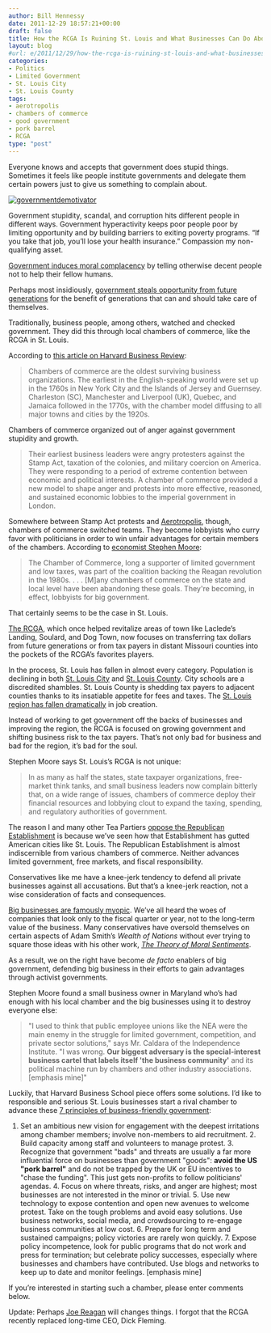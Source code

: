 ```yaml
---
author: Bill Hennessy
date: 2011-12-29 18:57:21+00:00
draft: false
title: How the RCGA Is Ruining St. Louis and What Businesses Can Do About It
layout: blog
#url: e/2011/12/29/how-the-rcga-is-ruining-st-louis-and-what-businesses-can-do-about-it/
categories:
- Politics
- Limited Government
- St. Louis City
- St. Louis County
tags:
- aerotropolis
- chambers of commerce
- good government
- pork barrel
- RCGA
type: "post"
---
```


Everyone knows and accepts that government does stupid things. Sometimes it feels like people institute governments and delegate them certain powers just to give us something to complain about.

[![governmentdemotivator](https://hennessysview.com/wp-content/uploads/2011/12/governmentdemotivator.jpg)
](https://www.despair.com/government.html)

Government stupidity, scandal, and corruption hits different people in different ways. Government hyperactivity keeps poor people poor by limiting opportunity and by building barriers to exiting poverty programs. “If you take that job, you’ll lose your health insurance.” Compassion my non-qualifying asset.

[Government induces moral complacency](https://hennessysview.com/living/how-government-growth-creates-scrooges/) by telling otherwise decent people not to help their fellow humans.

Perhaps most insidiously, [government steals opportunity from future generations](https://hennessysview.com/latest/what-scrooge-teaches-millennials/) for the benefit of generations that can and should take care of themselves. 

Traditionally, business people, among others, watched and checked government. They did this through local chambers of commerce, like the RCGA in St. Louis. 

According to [this article on Harvard Business Review](https://blogs.hbr.org/cs/2011/10/anger_as_a_binding_force_in_ch.html): 



> Chambers of commerce are the oldest surviving business organizations. The earliest in the English-speaking world were set up in the 1760s in New York City and the Islands of Jersey and Guernsey. Charleston (SC), Manchester and Liverpool (UK), Quebec, and Jamaica followed in the 1770s, with the chamber model diffusing to all major towns and cities by the 1920s.





Chambers of commerce organized out of anger against government stupidity and growth. 



> Their earliest business leaders were angry protesters against the Stamp Act, taxation of the colonies, and military coercion on America. They were responding to a period of extreme contention between economic and political interests. A chamber of commerce provided a new model to shape anger and protests into more effective, reasoned, and sustained economic lobbies to the imperial government in London.





Somewhere between Stamp Act protests and [Aerotropolis](https://hennessysview.com/jefferson-city-2/who-else-wants-to-know-about-aerotropolis/), though, chambers of commerce switched teams. They become lobbyists who curry favor with politicians in order to win unfair advantages for certain members of the chambers. According to [economist Stephen Moore](https://www.ocpathink.org/articles/1176):



> The Chamber of Commerce, long a supporter of limited government and low taxes, was part of the coalition backing the Reagan revolution in the 1980s. . . . [M]any chambers of commerce on the state and local level have been abandoning these goals. They're becoming, in effect, lobbyists for big government.





That certainly seems to be the case in St. Louis. 

[The RCGA](https://hennessysview.com/jefferson-city-2/whos-selling-st-louis/), which once helped revitalize areas of town like Laclede’s Landing, Soulard, and Dog Town, now focuses on transferring tax dollars from future generations or from tax payers in distant Missouri counties into the pockets of the RCGA’s favorites players. 

In the process, St. Louis has fallen in almost every category. Population is declining in both [St. Louis City](https://www.usatoday.com/news/nation/census/2011-02-24-missouri-census_N.htm) and [St. Louis County](https://news.stlpublicradio.org/post/new-2010-us-census-data-released-missouri). City schools are a discredited shambles. St. Louis County is shedding tax payers to adjacent counties thanks to its insatiable appetite for fees and taxes. The [St. Louis region has fallen dramatically](https://www.missourijournal.com/2011/12/29/springfield-climbs-kansas-city-st-louis-drop/) in job creation.

Instead of working to get government off the backs of businesses and improving the region, the RCGA is focused on growing government and shifting business risk to the tax payers. That’s not only bad for business and bad for the region, it’s bad for the soul.

Stephen Moore says St. Louis’s RCGA is not unique:



> In as many as half the states, state taxpayer organizations, free-market think tanks, and small business leaders now complain bitterly that, on a wide range of issues, chambers of commerce deploy their financial resources and lobbying clout to expand the taxing, spending, and regulatory authorities of government.





The reason I and many other Tea Partiers [oppose the Republican Establishment](https://hennessysview.com/limited-government/whats-the-big-deal-with-the-establishment/) is because we’ve seen how that Establishment has gutted American cities like St. Louis. The Republican Establishment is almost indiscernible from various chambers of commerce. Neither advances limited government, free markets, and fiscal responsibility. 

Conservatives like me have a knee-jerk tendency to defend all private businesses against all accusations. But that’s a knee-jerk reaction, not a wise consideration of facts and consequences.

[Big businesses are famously myopic](https://blogs.law.harvard.edu/corpgov/2009/09/11/overcoming-short-termism-a-call-for-a-more-responsible-approach-to-investment-and-business-management/). We’ve all heard the woes of companies that look only to the fiscal quarter or year, not to the long-term value of the business. Many conservatives have oversold themselves on certain aspects of Adam Smith’s _Wealth of Nations_ without ever trying to square those ideas with his other work, _[The Theory of Moral Sentiments](https://www.thefreemanonline.org/featured/adam-smith-moral-philosopher/)_. 

As a result, we on the right have become _de facto_ enablers of big government, defending big business in their efforts to gain advantages through activist governments. 

Stephen Moore found a small business owner in Maryland who’s had enough with his local chamber and the big businesses using it to destroy everyone else:



> "I used to think that public employee unions like the NEA were the main enemy in the struggle for limited government, competition, and private sector solutions," says Mr. Caldara of the Independence Institute. "I was wrong. **Our biggest adversary is the special-interest business cartel that labels itself 'the business community'** and its political machine run by chambers and other industry associations. [emphasis mine]"





Luckily, that Harvard Business School piece offers some solutions. I’d like to responsible and serious St. Louis businesses start a rival chamber to advance these [7 principles of business-friendly government](https://blogs.hbr.org/cs/2011/10/anger_as_a_binding_force_in_ch.html):





  1. Set an ambitious new vision for engagement with the deepest irritations among chamber members; involve non-members to aid recruitment.    2. Build capacity among staff and volunteers to manage protest.    3. Recognize that government "bads" and threats are usually a far more influential force on businesses than government "goods": **avoid the US "pork barrel"** and do not be trapped by the UK or EU incentives to "chase the funding". This just gets non-profits to follow politicians' agendas.    4. Focus on where threats, risks, and anger are highest; most businesses are not interested in the minor or trivial.    5. Use new technology to expose contention and open new avenues to welcome protest. Take on the tough problems and avoid easy solutions. Use business networks, social media, and crowdsourcing to re-engage business communities at low cost.    6. Prepare for long term and sustained campaigns; policy victories are rarely won quickly.    7. Expose policy incompetence, look for public programs that do not work and press for termination; but celebrate policy successes, especially where businesses and chambers have contributed. Use blogs and networks to keep up to date and monitor feelings. [emphasis mine]

If you’re interested in starting such a chamber, please enter comments below. 

Update: Perhaps [Joe Reagan](https://www.stltoday.com/business/local/new-rcga-boss-pull-together-to-grow-st-louis-economy/article_d472e200-250a-11e1-9eab-001a4bcf6878.html) will changes things. I forgot that the RCGA recently replaced long-time CEO, Dick Fleming.
